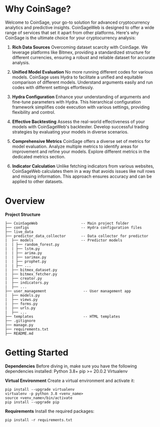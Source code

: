 # Why CoinSage?

Welcome to CoinSage, your go-to solution for advanced cryptocurrency analytics and predictive insights. 
CoinSageWeb is designed to offer a wide range of services that set it apart from other platforms. 
Here's why CoinSage is the ultimate choice for your cryptocurrency analysis:

1. **Rich Data Sources** 
Overcoming dataset scarcity with CoinSage. We leverage platforms like Bitmex,
providing a standardized structure for different currencies, ensuring a robust and reliable dataset for accurate analysis.

2. **Unified Model Evaluation**
No more running different codes for various models. CoinSage uses Hydra to facilitate a unified and equitable comparison
of different models. Understand arguments easily and run codes with different settings effortlessly.

3. **Hydra Configuration**
Enhance your understanding of arguments and fine-tune parameters with Hydra. This hierarchical configuration framework 
simplifies code execution with various settings, providing flexibility and control.

4. **Effective Backtesting**
Assess the real-world effectiveness of your models with CoinSageWeb's backtester. 
Develop successful trading strategies by evaluating your models in diverse scenarios.

5. **Comprehensive Metrics**
CoinSage offers a diverse set of metrics for model evaluation. Analyze multiple metrics to identify areas for 
improvement and refine your models. Explore different metrics in the dedicated metrics section.

6. **Indicator Calculation**
Unlike fetching indicators from various websites, CoinSageWeb calculates them in a way that avoids issues like null rows
and missing information. This approach ensures accuracy and can be applied to other datasets.


# Overview

**Project Structure**

```
├── CoinSageWeb                    -- Main project folder
├── configs                        -- Hydra configuration files
├── live_data      
├── predictor_data_collector       -- Data collector for predictor
|  ├── models                      -- Predictor models
|  | ├── random_forest.py
|  | ├── lstm.py
|  | ├── arima.py
|  | ├── sarimax.py
|  | ├── prophet.py
|  | ├── ...
|  ├── bitmex_dataset.py
|  ├── bitmex_fetcher.py
|  ├── creator.py
|  ├── indicators.py 
|  ├── ...
├── user_management                 -- User management app
|  ├── models.py
|  ├── views.py
|  ├── forms.py
|  ├── urls.py
|  ├── ...
├── templates                       -- HTML templates
├── .gitignore
├── manage.py
├── requirements.txt
├── README.md
```

# Getting Started

**Dependencies**
Before diving in, make sure you have the following dependencies installed:
Python 3.8+
pip >= 20.0.2
Virtualenv

**Virtual Environment**
Create a virtual environment and activate it:
```
pip install --upgrade virtualenv
virtualenv -p python 3.8 <venv_name>
source <venv_name>/bin/activate
pip install --upgrade pip
```

**Requirements**
Install the required packages:
```
pip install -r requirements.txt
```

